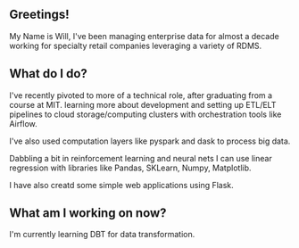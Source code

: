 ## Greetings!

My Name is Will, I've been managing enterprise data for almost a decade working for specialty retail companies leveraging a variety of RDMS.

## What do I do?

I've recently pivoted to more of a technical role, after graduating from a course at MIT. learning more about development and setting up ETL/ELT pipelines to cloud storage/computing clusters with orchestration tools like Airflow.

I've also used computation layers like pyspark and dask to process big data.

Dabbling a bit in reinforcement learning and neural nets I can use linear regression with libraries like Pandas, SKLearn, Numpy, Matplotlib.

I have also creatd some simple web applications using Flask.

## What am I working on now?

I'm currently learning DBT for data transformation.
